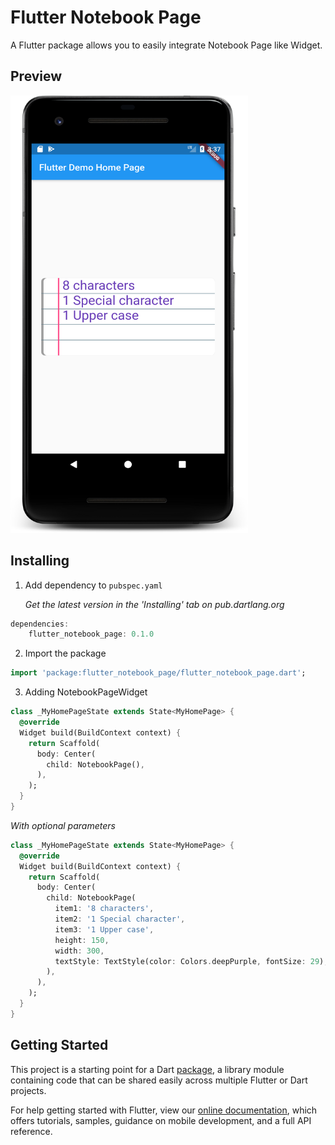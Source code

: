 # Flutter Notebook Page

A Flutter package allows you to easily integrate Notebook Page like Widget.

## Preview
<img src="https://github.com/pinkeshdarji/flutter_notebook_page/blob/master/preview/preview.png" height="700" width="380" alt="Screenshot"/>

## Installing

1.  Add dependency to `pubspec.yaml`

    *Get the latest version in the 'Installing' tab on pub.dartlang.org*

```dart
dependencies:
    flutter_notebook_page: 0.1.0
```

2.  Import the package
```dart
import 'package:flutter_notebook_page/flutter_notebook_page.dart';
```

3.  Adding NotebookPageWidget

```dart
class _MyHomePageState extends State<MyHomePage> {
  @override
  Widget build(BuildContext context) {
    return Scaffold(
      body: Center(
        child: NotebookPage(),
      ),
    );
  }
}
```

*With optional parameters*

```dart
class _MyHomePageState extends State<MyHomePage> {
  @override
  Widget build(BuildContext context) {
    return Scaffold(
      body: Center(
        child: NotebookPage(
          item1: '8 characters',
          item2: '1 Special character',
          item3: '1 Upper case',
          height: 150,
          width: 300,
          textStyle: TextStyle(color: Colors.deepPurple, fontSize: 29),
        ),
      ),
    );
  }
}
```

## Getting Started

This project is a starting point for a Dart
[package](https://flutter.dev/developing-packages/),
a library module containing code that can be shared easily across
multiple Flutter or Dart projects.

For help getting started with Flutter, view our
[online documentation](https://flutter.dev/docs), which offers tutorials,
samples, guidance on mobile development, and a full API reference.
